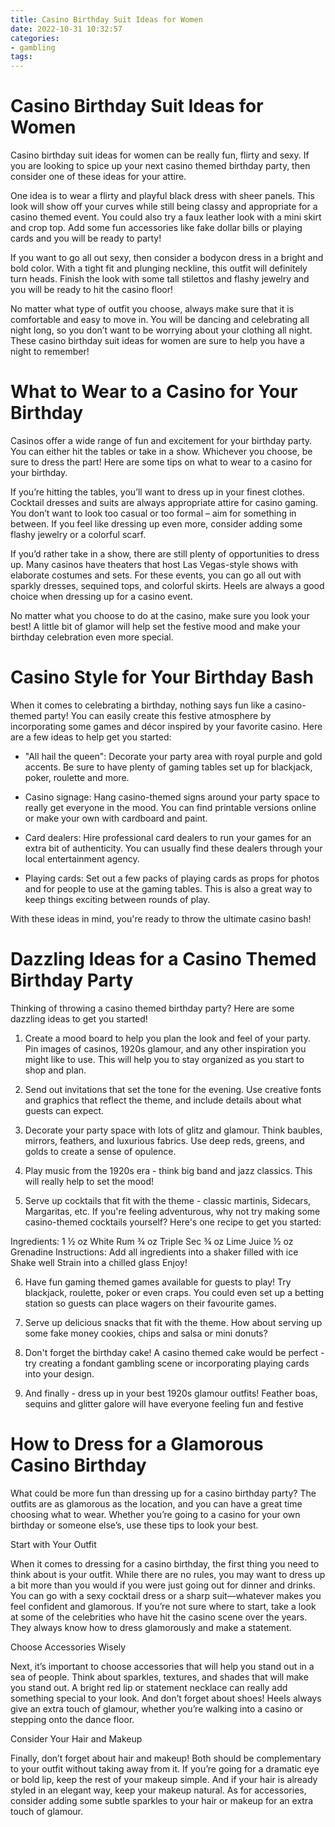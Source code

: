 ```yaml
---
title: Casino Birthday Suit Ideas for Women 
date: 2022-10-31 10:32:57
categories:
- gambling
tags:
---
```



#  Casino Birthday Suit Ideas for Women 

Casino birthday suit ideas for women can be really fun, flirty and sexy. If you are looking to spice up your next casino themed birthday party, then consider one of these ideas for your attire.

One idea is to wear a flirty and playful black dress with sheer panels. This look will show off your curves while still being classy and appropriate for a casino themed event. You could also try a faux leather look with a mini skirt and crop top. Add some fun accessories like fake dollar bills or playing cards and you will be ready to party!

If you want to go all out sexy, then consider a bodycon dress in a bright and bold color. With a tight fit and plunging neckline, this outfit will definitely turn heads. Finish the look with some tall stilettos and flashy jewelry and you will be ready to hit the casino floor!

No matter what type of outfit you choose, always make sure that it is comfortable and easy to move in. You will be dancing and celebrating all night long, so you don’t want to be worrying about your clothing all night. These casino birthday suit ideas for women are sure to help you have a night to remember!

#  What to Wear to a Casino for Your Birthday 

Casinos offer a wide range of fun and excitement for your birthday party. You can either hit the tables or take in a show. Whichever you choose, be sure to dress the part! Here are some tips on what to wear to a casino for your birthday.

If you’re hitting the tables, you’ll want to dress up in your finest clothes. Cocktail dresses and suits are always appropriate attire for casino gaming. You don’t want to look too casual or too formal – aim for something in between. If you feel like dressing up even more, consider adding some flashy jewelry or a colorful scarf.

If you’d rather take in a show, there are still plenty of opportunities to dress up. Many casinos have theaters that host Las Vegas-style shows with elaborate costumes and sets. For these events, you can go all out with sparkly dresses, sequined tops, and colorful skirts. Heels are always a good choice when dressing up for a casino event.

No matter what you choose to do at the casino, make sure you look your best! A little bit of glamor will help set the festive mood and make your birthday celebration even more special.

#  Casino Style for Your Birthday Bash 

When it comes to celebrating a birthday, nothing says fun like a casino-themed party! You can easily create this festive atmosphere by incorporating some games and décor inspired by your favorite casino. Here are a few ideas to help get you started:

* "All hail the queen": Decorate your party area with royal purple and gold accents. Be sure to have plenty of gaming tables set up for blackjack, poker, roulette and more.

* Casino signage: Hang casino-themed signs around your party space to really get everyone in the mood. You can find printable versions online or make your own with cardboard and paint.

* Card dealers: Hire professional card dealers to run your games for an extra bit of authenticity. You can usually find these dealers through your local entertainment agency.

* Playing cards: Set out a few packs of playing cards as props for photos and for people to use at the gaming tables. This is also a great way to keep things exciting between rounds of play.

With these ideas in mind, you're ready to throw the ultimate casino bash!

#  Dazzling Ideas for a Casino Themed Birthday Party 

Thinking of throwing a casino themed birthday party? Here are some dazzling ideas to get you started!

1. Create a mood board to help you plan the look and feel of your party. Pin images of casinos, 1920s glamour, and any other inspiration you might like to use. This will help you to stay organized as you start to shop and plan.

2. Send out invitations that set the tone for the evening. Use creative fonts and graphics that reflect the theme, and include details about what guests can expect.

3. Decorate your party space with lots of glitz and glamour. Think baubles, mirrors, feathers, and luxurious fabrics. Use deep reds, greens, and golds to create a sense of opulence.

4. Play music from the 1920s era - think big band and jazz classics. This will really help to set the mood!

5. Serve up cocktails that fit with the theme - classic martinis, Sidecars, Margaritas, etc. If you're feeling adventurous, why not try making some casino-themed cocktails yourself? Here's one recipe to get you started: 



 Ingredients:  1 ½ oz White Rum  ¾ oz Triple Sec  ¾ oz Lime Juice  ½ oz Grenadine  Instructions: Add all ingredients into a shaker filled with ice Shake well Strain into a chilled glass Enjoy!

6. Have fun gaming themed games available for guests to play! Try blackjack, roulette, poker or even craps. You could even set up a betting station so guests can place wagers on their favourite games.

7. Serve up delicious snacks that fit with the theme. How about serving up some fake money cookies, chips and salsa or mini donuts?

8. Don't forget the birthday cake! A casino themed cake would be perfect - try creating a fondant gambling scene or incorporating playing cards into your design.

9. And finally - dress up in your best 1920s glamour outfits! Feather boas, sequins and glitter galore will have everyone feeling fun and festive

#  How to Dress for a Glamorous Casino Birthday

What could be more fun than dressing up for a casino birthday party? The outfits are as glamorous as the location, and you can have a great time choosing what to wear. Whether you’re going to a casino for your own birthday or someone else’s, use these tips to look your best.

Start with Your Outfit

When it comes to dressing for a casino birthday, the first thing you need to think about is your outfit. While there are no rules, you may want to dress up a bit more than you would if you were just going out for dinner and drinks. You can go with a sexy cocktail dress or a sharp suit—whatever makes you feel confident and glamorous. If you’re not sure where to start, take a look at some of the celebrities who have hit the casino scene over the years. They always know how to dress glamorously and make a statement.

Choose Accessories Wisely

Next, it’s important to choose accessories that will help you stand out in a sea of people. Think about sparkles, textures, and shades that will make you stand out. A bright red lip or statement necklace can really add something special to your look. And don’t forget about shoes! Heels always give an extra touch of glamour, whether you’re walking into a casino or stepping onto the dance floor.

Consider Your Hair and Makeup

Finally, don’t forget about hair and makeup! Both should be complementary to your outfit without taking away from it. If you’re going for a dramatic eye or bold lip, keep the rest of your makeup simple. And if your hair is already styled in an elegant way, keep your makeup natural. As for accessories, consider adding some subtle sparkles to your hair or makeup for an extra touch of glamour.